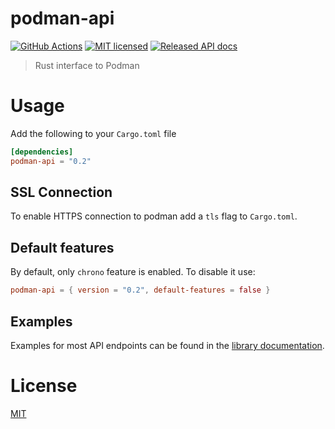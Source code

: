 # podman-api

[![GitHub Actions](https://github.com/vv9k/podman-api-rs/workflows/Main/badge.svg)](https://github.com/vv9k/podman-api-rs/actions) [![MIT licensed](https://img.shields.io/badge/license-MIT-blue.svg)](./LICENSE) [![Released API docs](https://docs.rs/podman-api/badge.svg)](http://docs.rs/podman-api)


> Rust interface to Podman

# Usage

Add the following to your `Cargo.toml` file

```toml
[dependencies]
podman-api = "0.2"
```

## SSL Connection

To enable HTTPS connection to podman add a `tls` flag to `Cargo.toml`.

## Default features

By default, only `chrono` feature is enabled. To disable it use:

```toml
podman-api = { version = "0.2", default-features = false }
```

## Examples

Examples for most API endpoints can be found in the [library documentation](https://docs.rs/podman-api/).


# License
[MIT](https://github.com/vv9k/podman-api-rs/blob/master/LICENSE)
